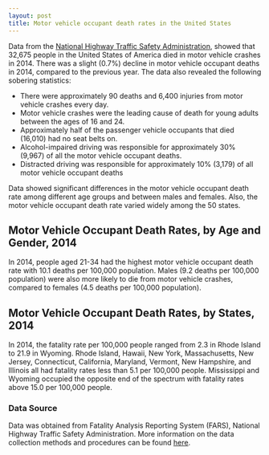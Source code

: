 ```yaml
---
layout: post
title: Motor vehicle occupant death rates in the United States
---
```


Data from the [National Highway Traffic Safety Administration](https://www.nhtsa.gov/), showed that 32,675 people in the 
United States of America died in motor vehicle crashes in 2014. There was a slight (0.7%) decline in motor 
vehicle occupant deaths in 2014, compared to the previous year. The data also revealed the following sobering statistics:
* There were approximately 90 deaths and 6,400 injuries from motor vehicle crashes every day.
* Motor vehicle crashes were the leading cause of death for young adults between the ages of 16 and 24.
* Approximately half of the passenger vehicle occupants that died (16,010) had no seat belts on.
* Alcohol-impaired driving was responsible for approximately 30% (9,967) of all the motor vehicle occupant deaths.
* Distracted driving was responsible for approximately 10% (3,179) of all motor vehicle occupant deaths

Data showed significant differences in the motor vehicle occupant death rate among different age groups and between 
males and females. Also, the motor vehicle occupant death rate varied widely among the 50 states.

## Motor Vehicle Occupant Death Rates, by Age and Gender, 2014
In 2014, people aged 21-34 had the highest motor vehicle occupant death rate with 10.1 deaths per 100,000 population. 
Males (9.2 deaths per 100,000 population) were also more likely to die from motor vehicle crashes, compared to 
females (4.5 deaths per 100,000 population).

## Motor Vehicle Occupant Death Rates, by States, 2014
In 2014, the fatality rate per 100,000 people ranged from 2.3 in Rhode Island to 21.9 in Wyoming. Rhode Island, Hawaii, New York, Massachusetts, New Jersey, Connecticut, California, Maryland, Vermont, New Hampshire, and Illinois all had fatality rates less than 5.1 per 100,000 people. Mississippi and Wyoming occupied the opposite end of the spectrum with fatality rates above 15.0 per 100,000 people.

### Data Source
Data was obtained from Fatality Analysis Reporting System (FARS), National Highway Traffic Safety Administration. More information on the data collection methods and procedures can be found [here](https://www.nhtsa.gov/research-data).
